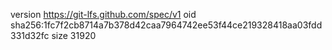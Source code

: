 version https://git-lfs.github.com/spec/v1
oid sha256:1fc7f2cb8714a7b378d42caa7964742ee53f44ce219328418aa03fdd331d32fc
size 31920
